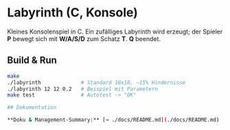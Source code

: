 # Labyrinth (C, Konsole)

Kleines Konsolenspiel in C. Ein zufälliges Labyrinth wird erzeugt; der Spieler **P** bewegt sich mit **W/A/S/D** zum Schatz **T**. **Q** beendet.

## Build & Run
```bash
make
./labyrinth             # Standard 10x10, ~15% Hindernisse
./labyrinth 12 12 0.2   # Beispiel mit Parametern
make test               # Autotest -> "OK"

## Dokumentation

**Doku & Management-Summary:** [→ ./docs/README.md](./docs/README.md)

